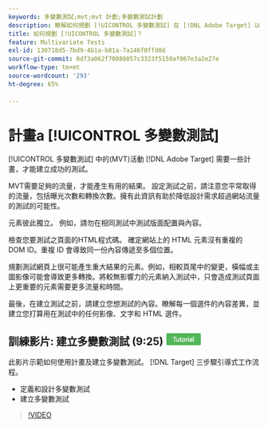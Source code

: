 ```yaml
---
keywords: 多變數測試;mvt;mvt 計劃;多變數測試計劃
description: 瞭解如何規劃 [!UICONTROL 多變數測試] 在 [!DNL Adobe Target] 以便建立成功的測試。
title: 如何規劃 [!UICONTROL 多變數測試]？
feature: Multivariate Tests
exl-id: 130718d5-7bd9-4b1a-b81a-7a146f0ffd0d
source-git-commit: 0d73a062f70080057c3323f5150af067e3a2e27e
workflow-type: tm+mt
source-wordcount: '293'
ht-degree: 65%

---
```


# 計畫a [!UICONTROL 多變數測試]

[!UICONTROL 多變數測試] 中的(MVT)活動 [!DNL Adobe Target] 需要一些計畫，才能建立成功的測試。

MVT需要足夠的流量，才能產生有用的結果。 設定測試之前，請注意您平常取得的流量，包括曝光次數和轉換次數。擁有此資訊有助於降低設計需求超過網站流量的測試的可能性。

元素彼此獨立。 例如，請勿在相同測試中測試版面配置與內容。

檢查您要測試之頁面的HTML程式碼。 確定網站上的 HTML 元素沒有重複的 DOM ID。重複 ID 會導致同一份內容傳遞至多個位置。

規劃測試網頁上很可能產生重大結果的元素。例如，相較頁尾中的變更，橫幅或主圖影像可能會導致更多轉換。將較無影響力的元素納入測試中，只會造成測試頁面上更重要的元素需要更多流量和時間。

最後，在建立測試之前，請建立您想測試的內容。瞭解每一個選件的內容差異，並建立您打算用在測試中的任何影像、文字和 HTML 選件。

## 訓練影片: 建立多變數測試 (9:25) ![Tutorial badge](/help/main/assets/tutorial.png)

此影片示範如何使用計畫及建立多變數測試。 [!DNL Target] 三步驟引導式工作流程。

* 定義和設計多變數測試
* 建立多變數測試

>[!VIDEO](https://video.tv.adobe.com/v/17395)
